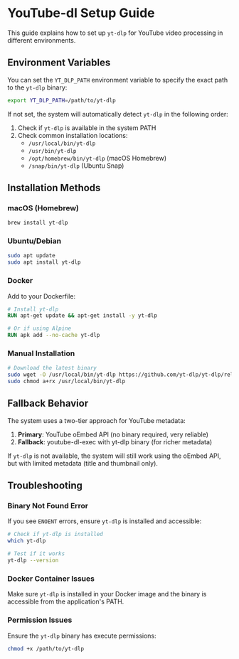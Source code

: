 # YouTube-dl Setup Guide

This guide explains how to set up `yt-dlp` for YouTube video processing in different environments.

## Environment Variables

You can set the `YT_DLP_PATH` environment variable to specify the exact path to the `yt-dlp` binary:

```bash
export YT_DLP_PATH=/path/to/yt-dlp
```

If not set, the system will automatically detect `yt-dlp` in the following order:
1. Check if `yt-dlp` is available in the system PATH
2. Check common installation locations:
   - `/usr/local/bin/yt-dlp`
   - `/usr/bin/yt-dlp`
   - `/opt/homebrew/bin/yt-dlp` (macOS Homebrew)
   - `/snap/bin/yt-dlp` (Ubuntu Snap)

## Installation Methods

### macOS (Homebrew)
```bash
brew install yt-dlp
```

### Ubuntu/Debian
```bash
sudo apt update
sudo apt install yt-dlp
```

### Docker
Add to your Dockerfile:
```dockerfile
# Install yt-dlp
RUN apt-get update && apt-get install -y yt-dlp

# Or if using Alpine
RUN apk add --no-cache yt-dlp
```

### Manual Installation
```bash
# Download the latest binary
sudo wget -O /usr/local/bin/yt-dlp https://github.com/yt-dlp/yt-dlp/releases/latest/download/yt-dlp
sudo chmod a+rx /usr/local/bin/yt-dlp
```

## Fallback Behavior

The system uses a two-tier approach for YouTube metadata:

1. **Primary**: YouTube oEmbed API (no binary required, very reliable)
2. **Fallback**: youtube-dl-exec with yt-dlp binary (for richer metadata)

If `yt-dlp` is not available, the system will still work using the oEmbed API, but with limited metadata (title and thumbnail only).

## Troubleshooting

### Binary Not Found Error
If you see `ENOENT` errors, ensure `yt-dlp` is installed and accessible:

```bash
# Check if yt-dlp is installed
which yt-dlp

# Test if it works
yt-dlp --version
```

### Docker Container Issues
Make sure `yt-dlp` is installed in your Docker image and the binary is accessible from the application's PATH.

### Permission Issues
Ensure the `yt-dlp` binary has execute permissions:
```bash
chmod +x /path/to/yt-dlp
```
